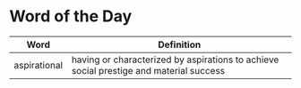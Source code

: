 # Word of the Day

|Word|Definition|
|---|---|
|aspirational|having or characterized by aspirations to achieve social prestige and material success|